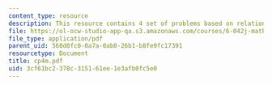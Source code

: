 ```yaml
---
content_type: resource
description: This resource contains 4 set of problems based on relation I.
file: https://ol-ocw-studio-app-qa.s3.amazonaws.com/courses/6-042j-mathematics-for-computer-science-fall-2005/3cf61bc2378c315161ee1e3afb0fc5e0_cp4m.pdf
file_type: application/pdf
parent_uid: 560d0fc0-0a7a-0ab0-26b1-b8fe9fc17391
resourcetype: Document
title: cp4m.pdf
uid: 3cf61bc2-378c-3151-61ee-1e3afb0fc5e0
---
```

